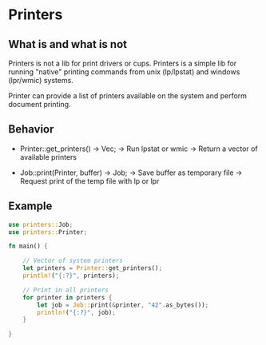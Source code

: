 # Printers

## What is and what is not
Printers is not a lib for print drivers or cups. Printers is a simple lib for running "native" printing commands from unix (lp/lpstat) and windows (lpr/wmic) systems.

Printer can provide a list of printers available on the system and perform document printing.

## Behavior
- Printer::get_printers() -> Vec<Printer>;
    -> Run lpstat or wmic -> Return a vector of available printers 

- Job::print(Printer, buffer) -> Job;
    -> Save buffer as temporary file -> Request print of the temp file with lp or lpr

## Example

```rs
use printers::Job;
use printers::Printer;

fn main() {

    // Vector of system printers
    let printers = Printer::get_printers();
    println!("{:?}", printers);

    // Print in all printers
    for printer in printers {
        let job = Job::print(&printer, "42".as_bytes());
        println!("{:?}", job);
    }

}
```